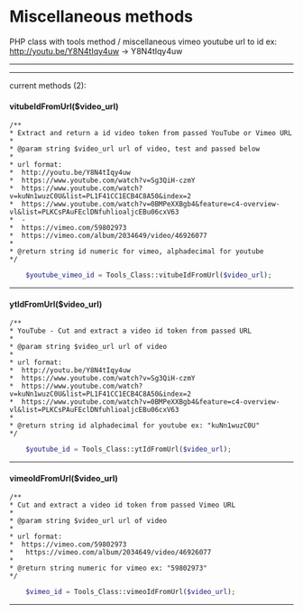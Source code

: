 Miscellaneous methods
=======
PHP class with tools method / miscellaneous
vimeo youtube url to id ex: http://youtu.be/Y8N4tIqy4uw -> Y8N4tIqy4uw

* * *
* * *

current methods (2):

#### vitubeIdFromUrl($video_url)

    /**
    * Extract and return a id video token from passed YouTube or Vimeo URL
    *
    * @param string $video_url url of video, test and passed below
    *
    * url format: 
    *  http://youtu.be/Y8N4tIqy4uw
    *  https://www.youtube.com/watch?v=Sg3QiH-czmY
    *  https://www.youtube.com/watch?v=kuNn1wuzC0U&list=PL1F41CC1ECB4C8A50&index=2
    *  https://www.youtube.com/watch?v=0BMPeXXBgb4&feature=c4-overview-vl&list=PLKCsPAuFEclDNfuhlioaljcEBu06cxV63
    *  -
    *  https://vimeo.com/59802973
    *  https://vimeo.com/album/2034649/video/46926077
    *
    * @return string id numeric for vimeo, alphadecimal for youtube
    */
```php
    $youtube_vimeo_id = Tools_Class::vitubeIdFromUrl($video_url);
```

---

#### ytIdFromUrl($video_url)
    
    /**
    * YouTube - Cut and extract a video id token from passed URL
    * 
    * @param string $video_url url of video
    * 
    * url format: 
    *  http://youtu.be/Y8N4tIqy4uw
    *  https://www.youtube.com/watch?v=Sg3QiH-czmY 
    *  https://www.youtube.com/watch?v=kuNn1wuzC0U&list=PL1F41CC1ECB4C8A50&index=2 
    *  https://www.youtube.com/watch?v=0BMPeXXBgb4&feature=c4-overview-vl&list=PLKCsPAuFEclDNfuhlioaljcEBu06cxV63
    *
    * @return string id alphadecimal for youtube ex: "kuNn1wuzC0U"
    */
```php
    $youtube_id = Tools_Class::ytIdFromUrl($video_url);
```

---

#### vimeoIdFromUrl($video_url)
    
    /**
    * Cut and extract a video id token from passed Vimeo URL
    * 
    * @param string $video_url url of video
    * 
    * url format: 
    *  https://vimeo.com/59802973
    *	https://vimeo.com/album/2034649/video/46926077
    * 
    * @return string numeric for vimeo ex: "59802973"
    */
```php
    $vimeo_id = Tools_Class::vimeoIdFromUrl($video_url);
```

---